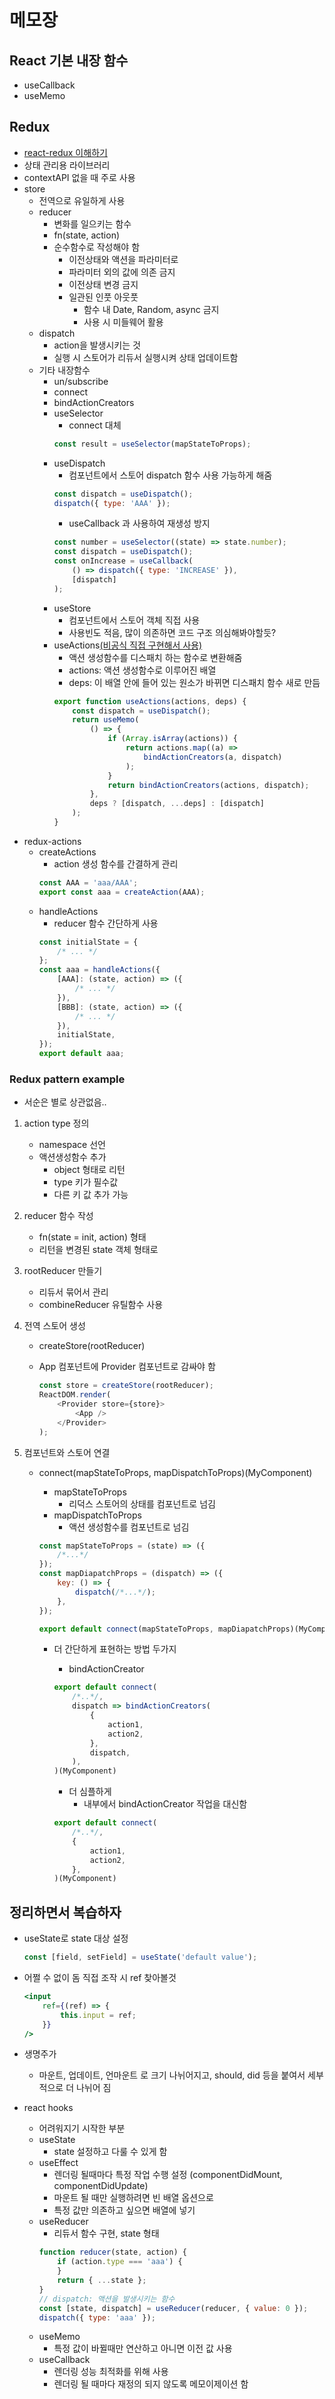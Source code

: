 # 메모장

## React 기본 내장 함수

-   useCallback
-   useMemo

## Redux

-   [react-redux 이해하기](https://medium.com/@ca3rot/%EC%95%84%EB%A7%88-%EC%9D%B4%EA%B2%8C-%EC%A0%9C%EC%9D%BC-%EC%9D%B4%ED%95%B4%ED%95%98%EA%B8%B0-%EC%89%AC%EC%9A%B8%EA%B1%B8%EC%9A%94-react-redux-%ED%94%8C%EB%A1%9C%EC%9A%B0%EC%9D%98-%EC%9D%B4%ED%95%B4-1585e911a0a6)
-   상태 관리용 라이브러리
-   contextAPI 없을 때 주로 사용
-   store
    -   전역으로 유일하게 사용
    -   reducer
        -   변화를 일으키는 함수
        -   fn(state, action)
        -   순수함수로 작성해야 함
            -   이전상태와 액션을 파라미터로
            -   파라미터 외의 값에 의존 금지
            -   이전상태 변경 금지
            -   일관된 인풋 아웃풋
                -   함수 내 Date, Random, async 금지
                -   사용 시 미들웨어 활용
    -   dispatch
        -   action을 발생시키는 것
        -   실행 시 스토어가 리듀서 실행시켜 상태 업데이트함
    -   기타 내장함수
        -   un/subscribe
        -   connect
        -   bindActionCreators
        -   useSelector
            -   connect 대체
            ```js
            const result = useSelector(mapStateToProps);
            ```
        -   useDispatch
            -   컴포넌트에서 스토어 dispatch 함수 사용 가능하게 해줌
            ```js
            const dispatch = useDispatch();
            dispatch({ type: 'AAA' });
            ```
            -   useCallback 과 사용하여 재생성 방지
            ```js
            const number = useSelector((state) => state.number);
            const dispatch = useDispatch();
            const onIncrease = useCallback(
                () => dispatch({ type: 'INCREASE' }),
                [dispatch]
            );
            ```
        -   useStore
            -   컴포넌트에서 스토어 객체 직접 사용
            -   사용빈도 적음, 많이 의존하면 코드 구조 의심해봐야할듯?
        -   useActions[(비공식 직접 구현해서 사용)](https://react-redux.js.org/api/hooks#recipe-useactions)
            -   액션 생성함수를 디스패치 하는 함수로 변환해줌
            -   actions: 액션 생성함수로 이루어진 배열
            -   deps: 이 배열 안에 들어 있는 원소가 바뀌면 디스패치 함수 새로 만듬
            ```js
            export function useActions(actions, deps) {
                const dispatch = useDispatch();
                return useMemo(
                    () => {
                        if (Array.isArray(actions)) {
                            return actions.map((a) =>
                                bindActionCreators(a, dispatch)
                            );
                        }
                        return bindActionCreators(actions, dispatch);
                    },
                    deps ? [dispatch, ...deps] : [dispatch]
                );
            }
            ```
-   redux-actions
    -   createActions
        -   action 생성 함수를 간결하게 관리
        ```js
        const AAA = 'aaa/AAA';
        export const aaa = createAction(AAA);
        ```
    -   handleActions
        -   reducer 함수 간단하게 사용
        ```js
        const initialState = {
            /* ... */
        };
        const aaa = handleActions({
            [AAA]: (state, action) => ({
                /* ... */
            }),
            [BBB]: (state, action) => ({
                /* ... */
            }),
            initialState,
        });
        export default aaa;
        ```

### Redux pattern example

-   서순은 별로 상관없음..

1. action type 정의

    - namespace 선언
    - 액션생성함수 추가
        - object 형태로 리턴
        - type 키가 필수값
        - 다른 키 값 추가 가능

2. reducer 함수 작성

    - fn(state = init, action) 형태
    - 리턴을 변경된 state 객체 형태로

3. rootReducer 만들기

    - 리듀서 묶어서 관리
    - combineReducer 유틸함수 사용

4. 전역 스토어 생성

    - createStore(rootReducer)
    - App 컴포넌트에 Provider 컴포넌트로 감싸야 함

        ```js
        const store = createStore(rootReducer);
        ReactDOM.render(
            <Provider store={store}>
                <App />
            </Provider>
        );
        ```

5. 컴포넌트와 스토어 연결

    - connect(mapStateToProps, mapDispatchToProps)(MyComponent)

        - mapStateToProps
            - 리덕스 스토어의 상태를 컴포넌트로 넘김
        - mapDispatchToProps
            - 액션 생성함수를 컴포넌트로 넘김

        ```js
        const mapStateToProps = (state) => ({
            /*...*/
        });
        const mapDiapatchProps = (dispatch) => ({
            key: () => {
                dispatch(/*...*/);
            },
        });

        export default connect(mapStateToProps, mapDiapatchProps)(MyComponent);
        ```

        - 더 간단하게 표현하는 방법 두가지

            - bindActionCreator

            ```js
            export default connect(
                /*..*/,
                dispatch => bindActionCreators(
                    {
                        action1,
                        action2,
                    },
                    dispatch,
                ),
            )(MyComponent)
            ```

            - 더 심플하게
                - 내부에서 bindActionCreator 작업을 대신함

            ```js
            export default connect(
                /*..*/,
                {
                    action1,
                    action2,
                },
            )(MyComponent)
            ```

## 정리하면서 복습하자

-   useState로 state 대상 설정

    ```js
    const [field, setField] = useState('default value');
    ```

-   어쩔 수 없이 돔 직접 조작 시 ref 찾아볼것

    ```jsx
    <input
        ref={(ref) => {
            this.input = ref;
        }}
    />
    ```

-   생명주가

    -   마운트, 업데이트, 언마운트 로 크기 나뉘어지고,
        should, did 등을 붙여서 세부적으로 더 나뉘어 짐

-   react hooks
    -   어려워지기 시작한 부분
    -   useState
        -   state 설정하고 다룰 수 있게 함
    -   useEffect
        -   렌더링 될때마다 특정 작업 수행 설정
            (componentDidMount, componentDidUpdate)
        -   마운트 될 때만 실행하려면 빈 배열 옵션으로
        -   특정 값만 의존하고 싶으면 배열에 넣기
    -   useReducer
        -   리듀서 함수 구현, state 형태
        ```js
        function reducer(state, action) {
            if (action.type === 'aaa') {
            }
            return { ...state };
        }
        // dispatch: 액션을 발생시키는 함수
        const [state, dispatch] = useReducer(reducer, { value: 0 });
        dispatch({ type: 'aaa' });
        ```
    -   useMemo
        -   특정 값이 바뀔때만 연산하고 아니면 이전 값 사용
    -   useCallback
        -   렌더링 성능 최적화를 위해 사용
        -   렌더링 될 때마다 재정의 되지 않도록 메모이제이션 함
